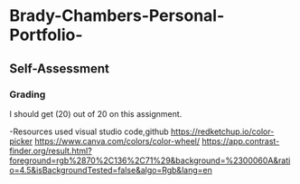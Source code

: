 # Brady-Chambers-Personal-Portfolio-

## Self-Assessment
### Grading
I should get (20) out of 20 on this assignment.

-Resources used 
visual studio code,github
https://redketchup.io/color-picker
https://www.canva.com/colors/color-wheel/
https://app.contrast-finder.org/result.html?foreground=rgb%2870%2C136%2C71%29&background=%2300060A&ratio=4.5&isBackgroundTested=false&algo=Rgb&lang=en

